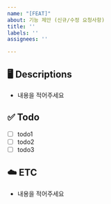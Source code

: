 ```yaml
---
name: "[FEAT]"
about: 기능 제안 (신규/수정 요청사항)
title: ''
labels: ''
assignees: ''

---
```


## 🖥️ Descriptions
 - 내용을 적어주세요

## ✅ Todo
- [ ] todo1
- [ ] todo2
- [ ] todo3

## ☁️ ETC
 - 내용을 적어주세요
